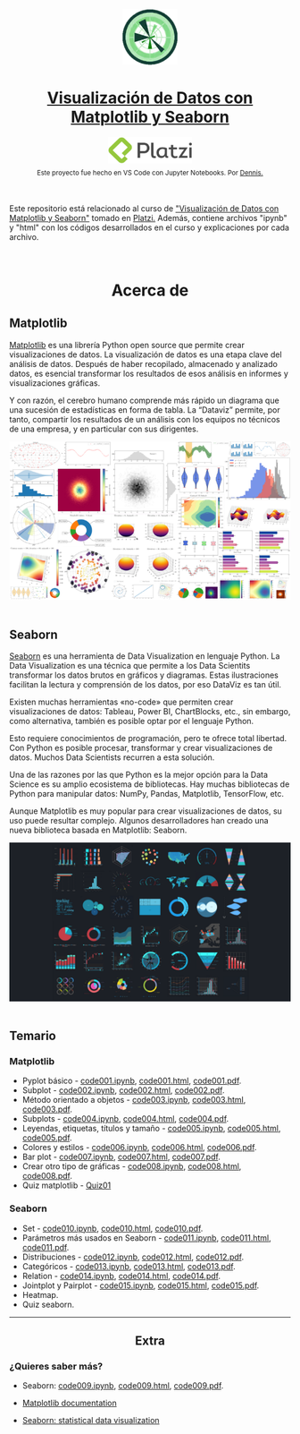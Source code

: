 <p align="center"><a href="https://platzi.com/cursos/matplotlib-seaborn/"><img src="codes/images/logo.png" alt="MarkText" width="100" height="100"></p>

<h1 align="center">Visualización de Datos con Matplotlib y Seaborn</h1>

<div align="center">
  <a href="https://platzi.com">
    <img src="codes/images/platzi.png" width="150" height="47" alt="Platzi">
  </a>
</div>

<div align="center">
  <sub>Este proyecto fue hecho en VS Code con Jupyter Notebooks. Por
    <a href="https://github.com/DensLopez">Dennis.</a>
  </sub>
</div>
<br />
<br />

Este repositorio está relacionado al curso de <a href="https://platzi.com/cursos/matplotlib-seaborn">"Visualización de Datos con Matplotlib y Seaborn"</a> tomado en <a href="https://platzi.com">Platzi.</a> Además, contiene archivos "ipynb" y "html" con los códigos desarrollados en el curso y explicaciones por cada archivo.

<br />

<h1 align="center">Acerca de </h1>

## Matplotlib

[Matplotlib](https://matplotlib.org/) es una librería Python open source que permite crear visualizaciones de datos. La visualización de datos es una etapa clave del análisis de datos. Después de haber recopilado, almacenado y analizado datos, es esencial transformar los resultados de esos análisis en informes y visualizaciones gráficas.

Y con razón, el cerebro humano comprende más rápido un diagrama que una sucesión de estadísticas en forma de tabla. La “Dataviz” permite, por tanto, compartir los resultados de un análisis con los equipos no técnicos de una empresa, y en particular con sus dirigentes.

<div align="center">
  <a href="https://matplotlib.org/">
    <img src="codes/images/matplotlib.png" alt="Matplotlib">
  </a>
</div>
<br />

## **Seaborn**

[Seaborn](https://seaborn.pydata.org/) es una herramienta de Data Visualization en lenguaje Python. La Data Visualization es una técnica que permite a los Data Scientits transformar los datos brutos en gráficos y diagramas. Estas ilustraciones facilitan la lectura y comprensión de los datos, por eso DataViz es tan útil.

Existen muchas herramientas «no-code» que permiten crear visualizaciones de datos: Tableau, Power BI, ChartBlocks, etc., sin embargo, como alternativa, también es posible optar por el lenguaje Python.

Esto requiere conocimientos de programación, pero te ofrece total libertad. Con Python es posible procesar, transformar y crear visualizaciones de datos. Muchos Data Scientists recurren a esta solución.

Una de las razones por las que Python es la mejor opción para la Data Science es su amplio ecosistema de bibliotecas. Hay muchas bibliotecas de Python para manipular datos: NumPy, Pandas, Matplotlib, TensorFlow, etc.

Aunque Matplotlib es muy popular para crear visualizaciones de datos, su uso puede resultar complejo. Algunos desarrolladores han creado una nueva biblioteca basada en Matplotlib: Seaborn.

<div align="center">
  <a href="https://seaborn.pydata.org/">
    <img src="codes/images/seaborn.png" alt="Seaborn">
  </a>
</div>

<br />

## Temario

### Matplotlib

- Pyplot básico - [code001.ipynb](codes/code001.ipynb), [code001.html](codes/html/code001.html), [code001.pdf](codes/pdfs/code001.pdf).
- Subplot - [code002.ipynb](codes/code002.ipynb), [code002.html](codes/html/code002.html), [code002.pdf](codes/pdfs/code002.pdf).
- Método orientado a objetos - [code003.ipynb](codes/code003.ipynb), [code003.html](codes/html/code003.html), [code003.pdf](codes/pdfs/code003.pdf).
- Subplots - [code004.ipynb](codes/code004.ipynb), [code004.html](codes/html/code004.html), [code004.pdf](codes/pdfs/code004.pdf).
- Leyendas, etiquetas, títulos y tamaño - [code005.ipynb](codes/code005.ipynb), [code005.html](codes/html/code005.html), [code005.pdf](codes/pdfs/code005.pdf).
- Colores y estilos - [code006.ipynb](codes/code006.ipynb), [code006.html](codes/html/code006.html), [code006.pdf](codes/pdfs/code006.pdf).
- Bar plot - [code007.ipynb](codes/code007.ipynb), [code007.html](codes/html/code007.html), [code007.pdf](codes/pdfs/code007.pdf).
- Crear otro tipo de gráficas - [code008.ipynb](codes/code008.ipynb), [code008.html](codes/html/code008.html), [code008.pdf](codes/pdfs/code008.pdf).
- Quiz matplotlib - [Quiz01](codes/pdfs/quiz01.pdf)

### Seaborn

- Set - [code010.ipynb](codes/code010.ipynb), [code010.html](codes/html/code010.html), [code010.pdf](codes/pdfs/code010.pdf).
- Parámetros más usados en Seaborn - [code011.ipynb](codes/code011.ipynb), [code011.html](codes/html/code011.html), [code011.pdf](codes/pdfs/code011.pdf).
- Distribuciones - [code012.ipynb](codes/code012.ipynb), [code012.html](codes/html/code012.html), [code012.pdf](codes/pdfs/code012.pdf).
- Categóricos - [code013.ipynb](codes/code013.ipynb), [code013.html](codes/html/code013.html), [code013.pdf](codes/pdfs/code013.pdf).
- Relation - [code014.ipynb](codes/code014.ipynb), [code014.html](codes/html/code014.html), [code014.pdf](codes/pdfs/code014.pdf).
- Jointplot y Pairplot - [code015.ipynb](codes/code015.ipynb), [code015.html](codes/html/code015.html), [code015.pdf](codes/pdfs/code015.pdf).
- Heatmap.
- Quiz seaborn.

-----------------------------

<h2 align="center">Extra</h2>

### ¿Quieres saber más?

- Seaborn: [code009.ipynb](codes/code009.ipynb), [code009.html](codes/html/code009.html), [code009.pdf](codes/pdfs/code009.pdf).

- [Matplotlib documentation](https://matplotlib.org/stable/index.html)

- [Seaborn: statistical data visualization](https://seaborn.pydata.org/)

<br />
